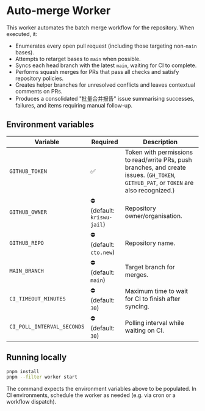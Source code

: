 # Auto-merge Worker

This worker automates the batch merge workflow for the repository. When executed, it:

- Enumerates every open pull request (including those targeting non-`main` bases).
- Attempts to retarget bases to `main` when possible.
- Syncs each head branch with the latest `main`, waiting for CI to complete.
- Performs squash merges for PRs that pass all checks and satisfy repository policies.
- Creates helper branches for unresolved conflicts and leaves contextual comments on PRs.
- Produces a consolidated "批量合并报告" issue summarising successes, failures, and items requiring manual follow-up.

## Environment variables

| Variable | Required | Description |
| --- | --- | --- |
| `GITHUB_TOKEN` | ✅ | Token with permissions to read/write PRs, push branches, and create issues. (`GH_TOKEN`, `GITHUB_PAT`, or `TOKEN` are also recognized.) |
| `GITHUB_OWNER` | ⛔️ (default: `kriswu-jail`) | Repository owner/organisation. |
| `GITHUB_REPO` | ⛔️ (default: `cto.new`) | Repository name. |
| `MAIN_BRANCH` | ⛔️ (default: `main`) | Target branch for merges. |
| `CI_TIMEOUT_MINUTES` | ⛔️ (default: `30`) | Maximum time to wait for CI to finish after syncing. |
| `CI_POLL_INTERVAL_SECONDS` | ⛔️ (default: `30`) | Polling interval while waiting on CI. |

## Running locally

```bash
pnpm install
pnpm --filter worker start
```

The command expects the environment variables above to be populated. In CI environments, schedule the worker as needed (e.g. via cron or a workflow dispatch).
